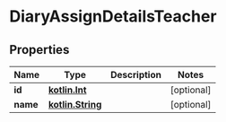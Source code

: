 # DiaryAssignDetailsTeacher

## Properties
Name | Type | Description | Notes
------------ | ------------- | ------------- | -------------
**id** | [**kotlin.Int**](.md) |  |  [optional]
**name** | [**kotlin.String**](.md) |  |  [optional]

